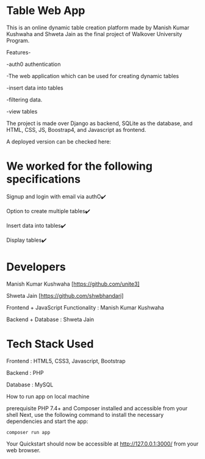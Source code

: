 # Table Web App

This is an online dynamic table creation platform made by Manish Kumar Kushwaha and Shweta Jain as the final project of Walkover University Program.

Features-

   -auth0 authentication
   
   -The web application which can be used for creating dynamic tables
   
   -insert data into tables
   
   -filtering data.
   
   -view tables 
   
The project is made over Django as backend, SQLite as the database, and HTML, CSS, JS, Boostrap4, and Javascript as frontend.

A deployed version can be checked here: 


# We worked for the following specifications

Signup and login with email via authO✔️

Option to create multiple tables✔️

Insert data into tables✔️

Display tables✔️


# Developers
Manish Kumar Kushwaha [https://github.com/unite3]

Shweta Jain [https://github.com/shwbhandari]

Frontend + JavaScript Functionality : Manish Kumar Kushwaha

Backend + Database : Shweta Jain

# Tech Stack Used

Frontend : HTML5, CSS3, Javascript, Bootstrap

Backend : PHP

Database : MySQL

How to run app on local machine

prerequisite 
PHP 7.4+ and Composer installed and accessible from your shell
Next, use the following command to install the necessary dependencies and start the app:
```
composer run app
```
Your Quickstart should now be accessible at http://127.0.0.1:3000/ from your web browser.
